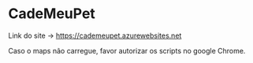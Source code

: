 # CadeMeuPet

Link do site -> https://cademeupet.azurewebsites.net

Caso o maps não carregue, favor autorizar os scripts no google Chrome.
